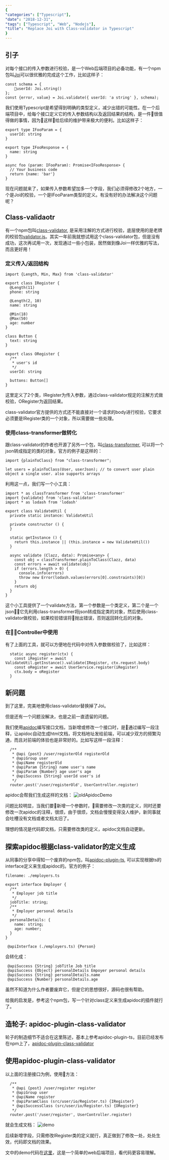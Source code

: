```yaml
---
{
"categories": ["Typescript"],
"date": "2018-12-31",
"tags": ["Typescript", "Web", "Nodejs"],
"title": "Replace Joi with Class-validator in Typescript"
}
---
```

<!--more-->

## 引子

对每个接口的传入参数进行校验，是一个Web后端项目的必备功能，有一个npm包叫[Joi](https://github.com/hapijs/joi)可以很优雅的完成这个工作，比如这样子：
```
const schema = {
    userId: Joi.string()
};
const {error, value} = Joi.validate({ userId: 'a string' }, schema);
```
我们使用Typescript是希望得到明确的类型定义，减少出错的可能性。在一个后端项目中，给每个接口定义它的传入参数结构以及返回结果的结构，是一件很值得做的事情，因为这样给后续的维护带来极大的便利。比如这样子：
```
export type IFooParam = {
  userId: string
}

export type IFooResponse = {
  name: string
}

async foo (param: IFooParam): Promise<IFooResponse> {
  // Your business code
  return {name: 'bar'}
}
```
现在问题就来了，如果传入参数希望加多一个字段，我们必须得修改2个地方，一个是Joi的校验，一个是IFooParam类型的定义。有没有好的办法解决这个问题呢？

## Class-validaotr
有一个npm包叫[class-validator](https://github.com/typestack/class-validator), 是采用注解的方式进行校验，底层使用的是老牌的校验包[validator.js](https://github.com/chriso/validator.js)。其实一年前我就想试用这个class-validator包，但是没有成功，这次再试用一次，发现通过一些小包装，居然做到像Joi一样优雅的写法，而且更好用！

### 定义传入/返回结构
```
import {Length, Min, Max} from 'class-validator'

export class IRegister {
  @Length(11)
  phone: string

  @Length(2, 10)
  name: string

  @Min(18)
  @Max(50)
  age: number
}

class Button {
  text: string
}

export class ORegister {
  /**
   * user's id
   */
  userId: string

  buttons: Button[]
}
```
这里定义了2个类，IRegister为传入参数，通过class-validator规定的注解方式做校验，ORegister为返回结果。

class-validator官方提供的方式还不能直接对一个请求的body进行校验，它要求必须要是IRegister类的一个对象，所以需要做一些处理。

### 使用class-transformer做转化
跟class-validator的作者也开源了另外一个包，叫[class-transformer](https://github.com/typestack/class-transformer), 可以将一个json转成指定的类的对象，官方的例子是这样的：
```
import {plainToClass} from "class-transformer";

let users = plainToClass(User, userJson); // to convert user plain object a single user. also supports arrays
```
利用这一点，我们写一个小工具：
```
import * as classTransformer from 'class-transformer'
import {validate} from 'class-validator'
import * as lodash from 'lodash'

export class ValidateUtil {
  private static instance: ValidateUtil

  private constructor () {
  }

  static getInstance () {
    return this.instance || (this.instance = new ValidateUtil())
  }

  async validate (Clazz, data): Promise<any> {
    const obj = classTransformer.plainToClass(Clazz, data)
    const errors = await validate(obj)
    if (errors.length > 0) {
      console.info(errors)
      throw new Error(lodash.values(errors[0].constraints)[0])
    }
    return obj
  }
}
```
这个小工具提供了一个validate方法，第一个参数是一个类定义，第二个是一个json，它先利用class-transformer将json转成指定类的对象，然后使用class-validator做校验，如果校验错误将抛出错误，否则返回转化后的对象。

### 在Controller中使用

有了上面的工具，就可以方便地在代码中对传入参数做校验了，比如这样：
```
  static async register(ctx) {
    const iRegister = await ValidateUtil.getInstance().validate(IRegister, ctx.request.body)
    const oRegister = await UserService.register(iRegister)
    ctx.body = oRegister
  }
```

## 新问题
到了这里，完美地使用class-validator替换掉了Joi。

但是还有一个问题没解决，也是之前一直遗留的问题。

我们使用[apidoc](http://apidocjs.com/)编写接口文档，当新增或修改一个接口时，是通过编写一段注释，让apidoc自动生成html文档，将文档地址发给前端，可以减少双方的频繁沟通，而且对前端的体验也是非常好的。比如写这样一段注释：
```
  /**
   * @api {post} /user/registerOld registerOld
   * @apiGroup user
   * @apiName registerOld
   * @apiParam {String} name user's name
   * @apiParam {Number} age user's age
   * @apiSuccess {String} userId user's id 
   */
  router.post('/user/registerOld', UserController.register)
```
apidoc会帮我们生成这样的文档：
![oldApidocDemo](../../../static/images/oldApidocDemo.png)

问题比较明显，当我们要新增一个参数时，需要修改一次类的定义，同时还要修改一次apidoc的注释，很烦，由于很烦，文档会慢慢变得没人维护，新同事就会吐槽没有文档或者文档太旧了。

理想的情况是代码即文档，只需要修改类的定义，apidoc文档自动更新。

## 探索apidoc根据class-validator的定义生成

从同事的分享中得知一个废弃的npm包，叫[apidoc-plugin-ts](https://www.npmjs.com/package/apidoc-plugin-ts), 可以实现根据ts的interface定义来生成apidoc的。官方的例子：
```
filename: ./employers.ts
 
export interface Employer {
  /**
   * Employer job title
   */
  jobTitle: string;
  /**
   * Employer personal details
   */
  personalDetails: {
    name: string;
    age: number;
  }
}
```

```
 @apiInterface (./employers.ts) {Person}
```
会转化成：
```
 @apiSuccess {String} jobTitle Job title
 @apiSuccess {Object} personalDetails Empoyer personal details
 @apiSuccess {String} personalDetails.name
 @apiSuccess {Number} personalDetails.age
```
虽然不知道为什么作者要废弃它，但是它的思想很好，源码也很有帮助。

给我的启发是，参考这个npm包，写一个针对class定义来生成apidoc的插件就行了。

## 造轮子: apidoc-plugin-class-validator

轮子的制造细节不适合在这里陈述，基本上参考apidoc-plugin-ts，目前已经发布在npm上了，[apidoc-plugin-class-validator](https://www.npmjs.com/package/apidoc-plugin-class-validator)

## 使用apidoc-plugin-class-validator

以上面的注册接口为例，使用方法：
```
  /**
   * @api {post} /user/register register
   * @apiGroup user
   * @apiName register
   * @apiParamClass (src/user/io/Register.ts) {IRegister}
   * @apiSuccessClass (src/user/io/Register.ts) {ORegister}
   */
  router.post('/user/register', UserController.register)
```

就会生成文档：
![demo](https://github.com/zhengyhn/apidoc-plugin-class-validator/blob/master/demo.png?raw=true)

后续新增字段，只需修改IRegister类的定义就行，真正做到了修改一处，处处生效，代码即文档的效果。

文中的demo代码在[这里](https://github.com/zhengyhn/apidoc-plugin-class-validator-demo)，这是一个简单的web后端项目，看代码更容易理解。